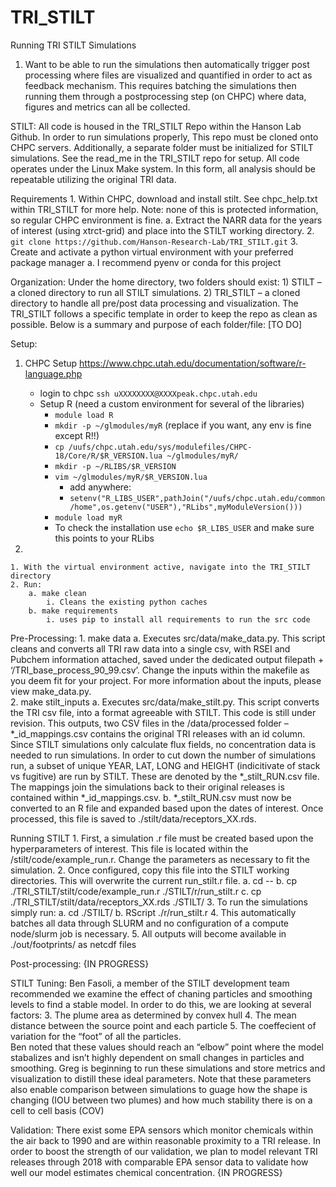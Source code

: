 # TRI_STILT

Running TRI STILT Simulations


1. Want to be able to run the simulations then automatically trigger post processing where files are visualized and quantified in order to act as feedback mechanism. This requires batching the simulations then running them through a postprocessing step (on CHPC) where data, figures and metrics can all be collected. 

STILT: 
All code is housed in the TRI_STILT Repo within the Hanson Lab Github. In order to run simulations properly, This repo must be cloned onto CHPC servers. Additionally, a separate folder must be initialized for STILT simulations. See the read_me in the TRI_STILT repo for setup. All code operates under the Linux Make system. In this form, all analysis should be repeatable utilizing the original TRI data. 

Requirements
    1. Within CHPC, download and install stilt. See chpc_help.txt within TRI_STILT for more help. Note: none of this is protected information, so regular CHPC environment is fine.
        a. Extract the NARR data for the years of interest (using xtrct-grid) and place into the STILT working directory. 
    2. `git clone https://github.com/Hanson-Research-Lab/TRI_STILT.git`
    3. Create and activate a python virtual environment with your preferred package manager 
        a. I recommend pyenv or conda for this project 

Organization: 
Under the home directory, two folders should exist: 1) STILT – a cloned directory to run all STILT simulations. 2) TRI_STILT – a cloned directory to handle all pre/post data processing and visualization.  The TRI_STILT follows a specific template in order to keep the repo as clean as possible. Below is a summary and purpose of each folder/file: [TO DO]

Setup: 
1. CHPC Setup https://www.chpc.utah.edu/documentation/software/r-language.php
    - login to chpc `ssh uXXXXXXXX@XXXXpeak.chpc.utah.edu`
    - Setup R (need a custom environment for several of the libraries)
        - `module load R`
        - `mkdir -p ~/glmodules/myR` (replace if you want, any env is fine except R!!)
        - `cp /uufs/chpc.utah.edu/sys/modulefiles/CHPC-18/Core/R/$R_VERSION.lua ~/glmodules/myR/`
        - `mkdir -p ~/RLIBS/$R_VERSION`
        - `vim ~/glmodules/myR/$R_VERSION.lua`
            - add anywhere: 
            - `setenv("R_LIBS_USER",pathJoin("/uufs/chpc.utah.edu/common/home",os.getenv("USER"),"RLibs",myModuleVersion()))`
        - `module load myR`
        - To check the installation use `echo $R_LIBS_USER` and make sure this points to your RLibs
        
2. 




    1. With the virtual environment active, navigate into the TRI_STILT directory
    2. Run: 
        a. make clean
            i. Cleans the existing python caches 
        b. make requirements
            i. uses pip to install all requirements to run the src code

Pre-Processing: 
    1. make data
        a. Executes src/data/make_data.py. This script cleans and converts all TRI raw data into a single csv, with RSEI and Pubchem information attached, saved under the dedicated output filepath + ‘/TRI_base_process_90_99.csv’.  Change the inputs within the makefile as you deem fit for your project. For more information about the inputs, please view make_data.py.  
    2. make stilt_inputs
        a. Executes src/data/make_stilt.py. This script converts the TRI csv file, into a format agreeable with STILT. This code is still under revision. This outputs, two CSV files in the /data/processed folder – *_id_mappings.csv contains the original TRI releases with an id column. Since STILT simulations only calculate flux fields, no concentration data is needed to run simulations. In order to cut down the number of simulations run, a subset of unique YEAR, LAT, LONG and HEIGHT (indicitivate of stack vs fugitive) are run by STILT. These are denoted by the *_stilt_RUN.csv file. The mappings join the simulations back to their original releases is contained within *_id_mappings.csv. 
        b. *_stilt_RUN.csv must now be converted to an R file and expanded based upon the dates of interest. Once processed, this file is saved to ./stilt/data/receptors_XX.rds. 

Running STILT
    1. First, a simulation .r file must be created based upon the hyperparameters of interest. This file is located within the /stilt/code/example_run.r. Change the parameters as necessary to fit the simulation. 
    2. Once configured, copy this file into the STILT working directories. This will overwrite the current run_stilt.r file.
        a. cd -- 
        b. cp ./TRI_STILT/stilt/code/example_run.r ./STILT/r/run_stilt.r
        c. cp ./TRI_STILT/stilt/data/receptors_XX.rds ./STILT/
    3. To run the simulations simply run:
        a. cd ./STILT/
        b. RScript ./r/run_stilt.r
    4. This automatically batches all data through SLURM and no configuration of a compute node/slurm job is necessary. 
    5. All outputs will become available in ./out/footprints/ as netcdf files

Post-processing:
{IN PROGRESS}

STILT Tuning:
Ben Fasoli, a member of the STILT development team recommended we examine the effect of chaning particles and smoothing levels to find a stable model. In order to do this, we are looking at several factors: 
    3. The plume area as determined by convex hull
    4. The mean distance between the source point and each particle
    5. The coeffecient of variation for the “foot” of all the particles. 	
Ben noted that these values should reach an “elbow” point where the model stabalizes and isn’t highly dependent on small changes in particles and smoothing. Greg is beginning to run these simulations and store metrics and visualization to distill these ideal parameters. Note that these parameters also enable comparison between simulations to guage how the shape is changing (IOU between two plumes) and how much stability there is on a cell to cell basis (COV)

Validation:
There exist some EPA sensors which monitor chemicals within the air back to 1990 and are within reasonable proximity to a TRI release. In order to boost the strength of our validation, we plan to model relevant TRI releases through 2018 with comparable EPA sensor data to validate how well our model estimates chemical concentration. {IN PROGRESS}